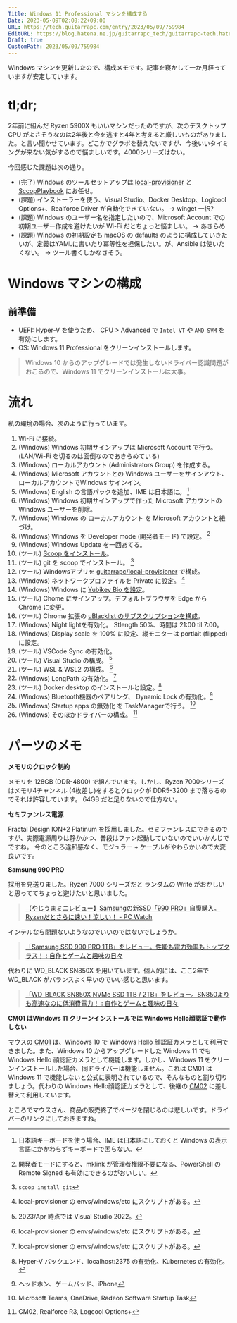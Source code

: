 ```yaml
---
Title: Windows 11 Professional マシンを構成する
Date: 2023-05-09T02:08:22+09:00
URL: https://tech.guitarrapc.com/entry/2023/05/09/759984
EditURL: https://blog.hatena.ne.jp/guitarrapc_tech/guitarrapc-tech.hatenablog.com/atom/entry/4207575160647289979
Draft: true
CustomPath: 2023/05/09/759984
---
```


Windows マシンを更新したので、構成メモです。記事を寝かして一か月経っていますが安定しています。

# tl;dr;

2年前に組んだ Ryzen 5900X もいいマシンだったのですが、次のデスクトップCPU がよさそうなのは2年後と今を逃すと4年と考えると厳しいものがありました。と言い聞かせています。どこかでグラボを替えたいですが、今後いいタイミングが来ない気がするので悩ましいです。4000シリーズはない。


今回感じた課題は次の通り。

- (完了) Windows のツールセットアップは [local-provisioner](https://github.com/guitarrapc/local-provisioner) と [SccopPlaybook](https://github.com/guitarrapc/ScoopPlaybook) にお任せ。
- (課題) インストーラーを使う、Visual Studio、Docker Desktop、Logicool Options+、Realforce Driver が自動化できていない。 -> winget 一択?
- (課題) Windows のユーザー名を指定したいので、Microsoft Account での初期ユーザー作成を避けたいが Wi-Fi だとちょっと悩ましい。 -> あきらめ
- (課題) Windows の初期設定も macOS の defaults のように構成していきたいが、定義はYAMLに書いたり冪等性を担保したい。が、Ansible は使いたくない。 -> ツール書くしかなさそう。

# Windows マシンの構成

## 前準備

- UEFI: Hyper-V を使うため、 CPU > Advanced で `Intel VT` や `AMD SVM` を有効にします。
- OS: Windows 11 Professional をクリーンインストールします。

> Windows 10 からのアップグレードでは発生しないドライバー認識問題がおこるので、Windows 11 でクリーンインストールは大事。

# 流れ

私の環境の場合、次のように行っています。

1. Wi-Fi に接続。
2. (Windows) Windows 初期サインアップは Microsoft Account で行う。(LAN/Wi-Fi を切るのは面倒なのであきらめている)
3. (Windows) ローカルアカウント (Administrators Group) を作成する。
4. (Windows) Microsoft アカウントとの Windows ユーザーをサインアウト、ローカルアカウントでWindows サインイン。
5. (Windows) English の言語パックを追加、IME は日本語に。 [^1]
6. (Windows) Windows 初期サインアップで作った Microsoft アカウントの Windows ユーザーを削除。
7. (Windows) Windows の ローカルアカウント を Microsoft アカウントと紐づけ。
8. (Windows) Windows を Developer mode (開発者モード) で設定。 [^2]
9. (Windows) Windows Update を一回あてる。
10. (ツール) [Scoop をインストール](https://scoop.sh/)。
11. (ツール) git を scoop でインストール。 [^3]
12. (ツール) Windowsアプリを [guitarrapc/local-provisioner](https://github.com/guitarrapc/local-provisioner) で構成。
13. (Windows) ネットワークプロファイルを Private に設定。 [^4]
14. (Windows) Windows に [Yubikey Bio を設定](https://www.yubico.com/setup/yubikey-bio-series/)。
15. (ツール) Chome にサインアップ。デフォルトブラウザを Edge から Chrome に変更。
16. (ツール) Chrome 拡張の [uBlacklist のサブスクリプションを構成](https://github.com/guitarrapc/ublacklist-subscription)。
17. (Windows) Night lightを有効化。 Stlength 50%、時間は 21:00 til 7:00。
18. (Windows) Display scale を 100% に設定、縦モニターは portlait (flipped) に設定。
19. (ツール) VSCode Sync の有効化。
20. (ツール) Visual Studio の構成。 [^5]
21. (ツール) WSL & WSL2 の構成。 [^4]
22. (Windows) LongPath の有効化。 [^4]
23. (ツール) Docker desktop のインストールと設定。[^6]
24. (Windows) Bluetooth機器のペアリング、 Dynamic Lock の有効化。[^7]
25. (Windows) Startup apps の無効化 を TaskManagerで行う。 [^8]
26. (Windows) そのほかドライバーの構成。 [^9]

# パーツのメモ

**メモリのクロック制約**

メモリを 128GB (DDR-4800) で組んでいます。しかし、Ryzen 7000シリーズはメモリ4チャンネル (4枚差し)をするとクロックが DDR5-3200 まで落ちるのでそれは許容しています。
64GB だと足りないので仕方ない。

**セミファンレス電源**

Fractal Design ION+2 Platinum を採用しました。セミファンレスにできるのですが、実際電源周りは静かかつ、普段はファン起動していないのでいいかんじでですね。
今のところ違和感なく、モジュラー + ケーブルがやわらかいので大変良いです。

**Samsung 990 PRO**

採用を見送りました。Ryzen 7000 シリーズだと ランダムの Write がおかしいと思っててちょっと避けたいと思いました。

> [【やじうまミニレビュー】Samsungの新SSD「990 PRO」自腹購入。Ryzenだとさらに速い！涼しい！ - PC Watch](https://pc.watch.impress.co.jp/docs/column/yajiuma-mini-review/1470928.html)

インテルなら問題ないようなのでいいのではないでしょうか。

> [「Samsung SSD 990 PRO 1TB」をレビュー。性能も電力効率もトップクラス！ : 自作とゲームと趣味の日々](https://jisakuhibi.jp/review/samsung-ssd-990-pro-1tb)

代わりに WD_BLACK SN850X を用いています。個人的には、ここ2年で WD_BLACK がバランスよく早いのでいい感じと思います。

> [「WD_BLACK SN850X NVMe SSD 1TB / 2TB」をレビュー。SN850よりも高速なのに低消費電力！ : 自作とゲームと趣味の日々](https://jisakuhibi.jp/review/wd_black-sn850x-nvme-ssd-1tb-and-2tb)

**CM01 はWindows 11 クリーンインストールでは Windows Hello顔認証で動作しない**

マウスの [CM01](https://www2.mouse-jp.co.jp/ssl/user_support2/cm01/driver.asp) は、Windows 10 で Windows Hello 顔認証カメラとして利用できました。また、Windows 10 からアップグレードした Windows 11 でも Windows Hello 顔認証カメラとして機能します。しかし、Windows 11 をクリーンインストールした場合、同ドライバーは機能しません。これは CM01 は Windows 11 で機能しないと公式に表明されているので、そんなものと割り切りましょう。代わりの Windows Hello顔認証カメラとして、後継の [CM02](https://www2.mouse-jp.co.jp/ssl/user_support2/cm02/driver.asp) に差し替えて利用しています。

ところでマウスさん、商品の販売終了でページを閉じるのは悲しいです。ドライバーのリンクにしておきますね。


[^1]: 日本語キーボードを使う場合、IME は日本語にしておくと Windows の表示言語にかかわらずキーボードで困らない。
[^2]: 開発者モードにすると、mklink が管理者権限不要になる、PowerShell のRemote Signed も有効にできるのがおいしい。
[^3]: `scoop install git`
[^4]: local-provisioner の envs/windows/etc にスクリプトがある。
[^5]: 2023/Apr 時点では Visual Studio 2022。
[^6]: Hyper-V バックエンド、localhost:2375 の有効化、Kubernetes の有効化。
[^7]: ヘッドホン、ゲームパッド、iPhone
[^8]: Microsoft Teams, OneDrive, Radeon Software Startup Task
[^9]: CM02, Realforce R3, Logcool Options+
